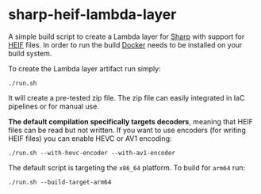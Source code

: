 # sharp-heif-lambda-layer

A simple build script to create a Lambda layer for [Sharp](https://sharp.pixelplumbing.com/) with support for [HEIF](https://en.wikipedia.org/wiki/High_Efficiency_Image_File_Format) files. In order to run the build [Docker](https://www.docker.com/) needs to be installed on your build system.

To create the Lambda layer artifact run simply:

```
./run.sh
```

It will create a pre-tested zip file. The zip file can easily integrated in IaC pipelines or for manual use.

**The default compilation specifically targets decoders**, meaning that HEIF files can be read but not written. If you want to use encoders (for writing HEIF files) you can enable HEVC or AV1 encoding:

```
./run.sh --with-hevc-encoder --with-av1-encoder
```

The default script is targeting the `x86_64` platform. To build for `arm64` run:

```
./run.sh --build-target-arm64
```

